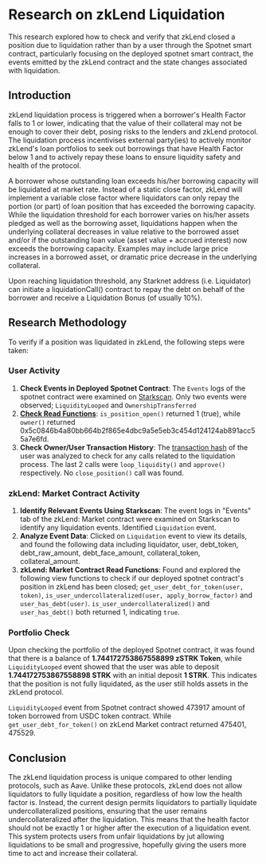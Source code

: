 # Research on zkLend Liquidation

This research explored how to check and verify that zkLend closed a position due to liquidation rather than by a user through the Spotnet smart contract, particularly focusing on the deployed spotnet smart contract, the events emitted by the zkLend contract and the state changes associated with liquidation.

## Introduction

zkLend liquidation process is triggered when a borrower's Health Factor falls to 1 or lower, indicating that
the value of their collateral may not be enough to cover their debt, posing risks to the lenders and zkLend
protocol. The liquidation process incentivises external party(ies) to actively monitor zkLend's loan
portfolios to seek out borrowings that have Health Factor below 1 and to actively repay these loans to
ensure liquidity safety and health of the protocol. 

A borrower whose outstanding loan exceeds his/her borrowing capacity will be liquidated at market rate.
Instead of a static close factor, zkLend will implement a variable close factor where liquidators can only
repay the portion (or part) of loan position that has exceeded the borrowing capacity. While the liquidation
threshold for each borrower varies on his/her assets pledged as well as the borrowing asset, liquidations
happen when the underlying collateral decreases in value relative to the borrowed asset and/or if the
outstanding loan value (asset value + accrued interest) now exceeds the borrowing capacity. Examples
may include large price increases in a borrowed asset, or dramatic price decrease in the underlying
collateral.

Upon reaching liquidation threshold, any Starknet address (i.e. Liquidator) can initiate a liquidationCall()
contract to repay the debt on behalf of the borrower and receive a Liquidation Bonus (of usually 10%). 

## Research Methodology

To verify if a position was liquidated in zkLend, the following steps were taken:

### User Activity
1. **Check Events in Deployed Spotnet Contract**: The `Events` logs of the spotnet contract were examined on [Starkscan](https://starkscan.co/contract/0x05685d6b0b493c7c939d65c175305b893870cacad780842c79a611ad9122815f#events). Only two events were observed; `LiquidityLooped` and `OwnershipTransferred`
2. **[Check Read Functions](https://starkscan.co/contract/0x05685d6b0b493c7c939d65c175305b893870cacad780842c79a611ad9122815f#read-write-contract-sub-read)**: `is_position_open()` returned 1 (true), while `owner()` returned 0x5c0846b4a80bb664b2f865e4dbc9a5e5eb3c454d124124ab891acc55a7e6fd.
3. **Check Owner/User Transaction History**: The [transaction hash](https://voyager.online/tx/0x6e916a00518bc6ed69f397188e749d48cf6b33e92057970c3c2d1a312500047#internalCalls) of the user was analyzed to check for any calls related to the liquidation process. The last 2 calls were `loop_liquidity()` and `approve()` respectively. No `close_position()` call was found.

### zkLend: Market Contract Activity
1. **Identify Relevant Events Using Starkscan**: The event logs in "Events" tab of the zkLend: Market contract were examined on Starkscan to identify any liquidation events. Identified `Liquidation` event.
2. **Analyze Event Data**: Clicked on `Liquidation` event to view its details, and found the following data including liquidator, user, debt_token, debt_raw_amount, debt_face_amount, collateral_token, collateral_amount.
3. **zkLend: Market Contract Read Functions**: Found and explored the following view functions to check if our deployed spotnet contract's position in zkLend has been closed; `get_user_debt_for_token(user, token)`, `is_user_undercollateralized(user, apply_borrow_factor)` and `user_has_debt(user)`. `is_user_undercollateralized()` and `user_has_debt()` both returned 1, indicating `true`.

### Portfolio Check

Upon checking the portfolio of the deployed Spotnet contract, it was found that there is a balance of **1.744172753867558899 zSTRK Token**, while `LiquidityLooped` event showed that the user was able to deposit **1.744172753867558898 STRK** with an initial deposit **1 STRK**. This indicates that the position is not fully liquidated, as the user still holds assets in the zkLend protocol.

`LiquidityLooped` event from Spotnet contract showed 473917 amount of token borrowed from USDC token contract. While `get_user_debt_for_token()` on zkLend Market contract returned 475401, 475529.


## Conclusion

The zkLend liquidation process is unique compared to other lending protocols, such as Aave. Unlike these protocols, zkLend does not allow liquidators to fully liquidate a position, regardless of how low the health factor is. Instead, the current design permits liquidators to partially liquidate undercollateralized positions, ensuring that the user remains undercollateralized after the liquidation. This means that the health factor should not be exactly 1 or higher after the execution of a liquidation event. This system protects users from unfair liquidations by jut allowing liquidations to be small and progressive, hopefully giving the users more time to act and increase their collateral.

